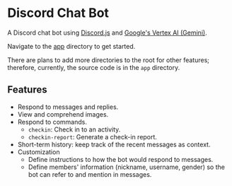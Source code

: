 # Discord Chat Bot

A Discord chat bot using [Discord.js](https://discord.js.org/) and [Google's Vertex AI (Gemini)](https://cloud.google.com/vertex-ai/).

Navigate to the [app](./app) directory to get started.

There are plans to add more directories to the root for other features; therefore, currently, the source code is in the `app` directory.

## Features

- Respond to messages and replies.
- View and comprehend images.
- Respond to commands.
  - `checkin`: Check in to an activity.
  - `checkin-report`: Generate a check-in report.
- Short-term history: keep track of the recent messages as context.
- Customization
  - Define instructions to how the bot would respond to messages.
  - Define members' information (nickname, username, gender) so the bot can refer to and mention in messages.

